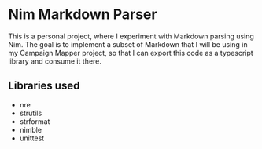 # Nim Markdown Parser

This is a personal project, where I experiment with Markdown parsing using
Nim. The goal is to implement a subset of Markdown that I will be using
in my Campaign Mapper project, so that I can export this code as a
typescript library and consume it there.

## Libraries used

* nre
* strutils
* strformat
* nimble
* unittest

